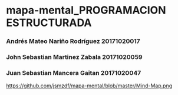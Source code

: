 # mapa-mental_PROGRAMACION ESTRUCTURADA
### Andrés Mateo Nariño Rodríguez 20171020017
### John Sebastian Martinez Zabala 20171020059
### Juan Sebastian Mancera Gaitan 20171020047
https://github.com/jsmzdf/mapa-mental/blob/master/Mind-Map.png



